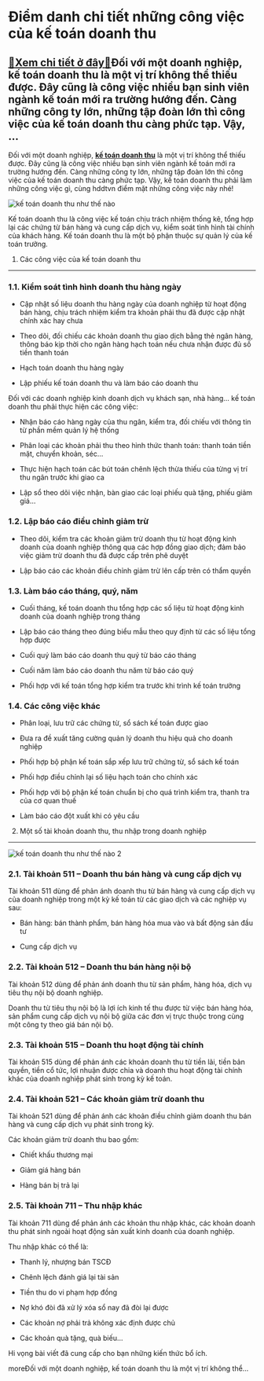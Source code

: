 Điểm danh chi tiết những công việc của kế toán doanh thu
========================================================

[:gift:Xem chi tiết ở đây:gift:](https://hddtvn.com/diem-danh-chi-tiet-nhung-cong-viec-cua-ke-toan-doanh-thu/)Đối với một doanh nghiệp, kế toán doanh thu là một vị trí không thể thiếu được. Đây cũng là công việc nhiều bạn sinh viên ngành kế toán mới ra trường hướng đến. Càng những công ty lớn, những tập đoàn lớn thì công việc của kế toán doanh thu càng phức tạp. Vậy, …
---------------------------------------------------------------------------------------------------------------------------------------------------------------------------------------------------------------------------------------------------------------------

Đối với một doanh nghiệp, [**kế toán doanh thu**](#) là một vị trí không thể thiếu được. Đây cũng là công việc nhiều bạn sinh viên ngành kế toán mới ra trường hướng đến. Càng những công ty lớn, những tập đoàn lớn thì công việc của kế toán doanh thu càng phức tạp. Vậy, kế toán doanh thu phải làm những công việc gì, cùng hddtvn điểm mặt những công việc này nhé!


![kế toán doanh thu như thế nào](https://hddtvn.com/wp-content/uploads/2021/01/sales.jpg)


Kế toán doanh thu là công việc kế toán chịu trách nhiệm thống kê, tổng hợp lại các chứng từ bán hàng và cung cấp dịch vụ, kiểm soát tình hình tài chính của khách hàng. Kế toán doanh thu là một bộ phận thuộc sự quản lý của kế toán trưởng.


1. Các công việc của kế toán doanh thu
--------------------------------------


### 1.1. Kiểm soát tình hình doanh thu hàng ngày




* Cập nhật số liệu doanh thu hàng ngày của doanh nghiệp từ hoạt động bán hàng, chịu trách nhiệm kiểm tra khoản phải thu đã được cập nhật chính xác hay chưa

* Theo dõi, đối chiếu các khoản doanh thu giao dịch bằng thẻ ngân hàng, thông báo kịp thời cho ngân hàng hạch toán nếu chưa nhận được đủ số tiền thanh toán

* Hạch toán doanh thu hàng ngày

* Lập phiếu kế toán doanh thu và làm báo cáo doanh thu



Đối với các doanh nghiệp kinh doanh dịch vụ khách sạn, nhà hàng… kế toán doanh thu phải thực hiện các công việc:




* Nhận báo cáo hàng ngày của thu ngân, kiểm tra, đối chiếu với thông tin từ phần mềm quản lý hệ thống

* Phân loại các khoản phải thu theo hình thức thanh toán: thanh toán tiền mặt, chuyển khoản, séc…

* Thực hiện hạch toán các bút toán chênh lệch thừa thiếu của từng vị trí thu ngân trước khi giao ca

* Lập sổ theo dõi việc nhận, bàn giao các loại phiếu quà tặng, phiếu giảm giá…



### 1.2. Lập báo cáo điều chỉnh giảm trừ




* Theo dõi, kiểm tra các khoản giảm trừ doanh thu từ hoạt động kinh doanh của doanh nghiệp thông qua các hợp đồng giao dịch; đảm bảo việc giảm trừ doanh thu đã được cấp trên phê duyệt

* Lập báo cáo các khoản điều chỉnh giảm trừ lên cấp trên có thẩm quyền



### 1.3. Làm báo cáo tháng, quý, năm




* Cuối tháng, kế toán doanh thu tổng hợp các số liệu từ hoạt động kinh doanh của doanh nghiệp trong tháng

* Lập báo cáo tháng theo đúng biểu mẫu theo quy định từ các số liệu tổng hợp được

* Cuối quý làm báo cáo doanh thu quý từ báo cáo tháng

* Cuối năm làm báo cáo doanh thu năm từ báo cáo quý

* Phối hợp với kế toán tổng hợp kiểm tra trước khi trình kế toán trưởng



### 1.4. Các công việc khác




* Phân loại, lưu trữ các chứng từ, sổ sách kế toán được giao

* Đưa ra đề xuất tăng cường quản lý doanh thu hiệu quả cho doanh nghiệp

* Phối hợp bộ phận kế toán sắp xếp lưu trữ chứng từ, sổ sách kế toán

* Phối hợp điều chỉnh lại số liệu hạch toán cho chính xác

* Phối hợp với bộ phận kế toán chuẩn bị cho quá trình kiểm tra, thanh tra của cơ quan thuế

* Làm báo cáo đột xuất khi có yêu cầu



2. Một số tài khoản doanh thu, thu nhập trong doanh nghiệp
----------------------------------------------------------


![kế toán doanh thu như thế nào 2](https://hddtvn.com/wp-content/uploads/2021/01/sale-2.jpg)


### 2.1. Tài khoản 511 – Doanh thu bán hàng và cung cấp dịch vụ


Tài khoản 511 dùng để phản ánh doanh thu từ bán hàng và cung cấp dịch vụ của doanh nghiệp trong một kỳ kế toán từ các giao dịch và các nghiệp vụ sau:




* Bán hàng: bán thành phẩm, bán hàng hóa mua vào và bất động sản đầu tư

* Cung cấp dịch vụ



### 2.2. Tài khoản 512 – Doanh thu bán hàng nội bộ


Tài khoản 512 dùng để phản ánh doanh thu từ sản phẩm, hàng hóa, dịch vụ tiêu thụ nội bộ doanh nghiệp.


Doanh thu từ tiêu thụ nội bộ là lợi ích kinh tế thu được từ việc bán hàng hóa, sản phẩm cung cấp dịch vụ nội bộ giữa các đơn vị trực thuộc trong cùng một công ty theo giá bán nội bộ.


### 2.3. Tài khoản 515 – Doanh thu hoạt động tài chính


Tài khoản 515 dùng để phản ánh các khoản doanh thu từ tiền lãi, tiền bản quyền, tiền cổ tức, lợi nhuận được chia và doanh thu hoạt động tài chính khác của doanh nghiệp phát sinh trong kỳ kế toán.


### 2.4. Tài khoản 521 – Các khoản giảm trừ doanh thu


Tài khoản 521 dùng để phản ánh các khoản điều chỉnh giảm doanh thu bán hàng và cung cấp dịch vụ phát sinh trong kỳ.


Các khoản giảm trừ doanh thu bao gồm:




* Chiết khấu thương mại

* Giảm giá hàng bán

* Hàng bán bị trả lại



### 2.5. Tài khoản 711 – Thu nhập khác


Tài khoản 711 dùng để phản ánh các khoản thu nhập khác, các khoản doanh thu phát sinh ngoài hoạt động sản xuất kinh doanh của doanh nghiệp.


Thu nhập khác có thể là:




* Thanh lý, nhượng bán TSCĐ

* Chênh lệch đánh giá lại tài sản

* Tiền thu do vi phạm hợp đồng

* Nợ khó đòi đã xử lý xóa sổ nay đã đòi lại được

* Các khoản nợ phải trả không xác định được chủ

* Các khoản quà tặng, quà biếu…



Hi vọng bài viết đã cung cấp cho bạn những kiến thức bổ ích.



moreĐối với một doanh nghiệp, kế toán doanh thu là một vị trí không thể…

